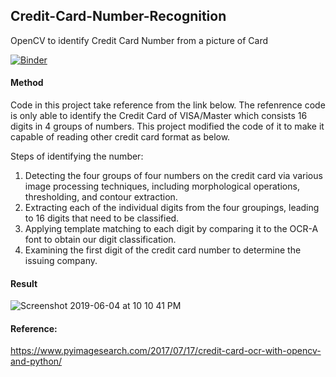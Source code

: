 ## Credit-Card-Number-Recognition
OpenCV to identify Credit Card Number from a picture of Card

[![Binder](https://mybinder.org/badge_logo.svg)](https://mybinder.org/v2/gh/barakplasma/Credit-Card-Number-Recognition/master)

#### Method
Code in this project take reference from the link below. The refenrence code is only able to identify the Credit Card of VISA/Master which consists 16 digits in 4 groups of numbers. This project modified the code of it to make it capable of reading other credit card format as below.

Steps of identifying the number:
1. Detecting the four groups of four numbers on the credit card via various image processing techniques, including morphological operations, thresholding, and contour extraction.
2. Extracting each of the individual digits from the four groupings, leading to 16 digits that need to be classified.
3. Applying template matching to each digit by comparing it to the OCR-A font to obtain our digit classification.
4. Examining the first digit of the credit card number to determine the issuing company.

#### Result

![Screenshot 2019-06-04 at 10 10 41 PM](https://user-images.githubusercontent.com/29504448/58886061-da6ab500-8715-11e9-9df5-f64a64301f0b.png)


#### Reference: 
https://www.pyimagesearch.com/2017/07/17/credit-card-ocr-with-opencv-and-python/






